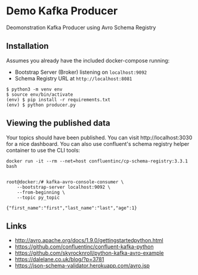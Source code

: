 # Demo Kafka Producer

Deomonstration Kafka Producer using Avro Schema Registry

## Installation

Assumes you already have the included docker-compose running:

* Bootstrap Server (Broker) listening on `localhost:9092`
* Schema Registry URL at `http://localhost:8081`

```
$ python3 -m venv env
$ source env/bin/activate
(env) $ pip install -r requirements.txt
(env) $ python producer.py
```

## Viewing the published data

Your topics should have been published. You can visit http://localhost:3030 for a nice dashboard.  You can also use confluent's schema registry helper container to use the CLI tools:

```
docker run -it --rm --net=host confluentinc/cp-schema-registry:3.3.1 bash


root@docker:/# kafka-avro-console-consumer \
    --bootstrap-server localhost:9092 \
    --from-beginning \
    --topic py_topic

{"first_name":"first","last_name":"last","age":1}
```

## Links

* http://avro.apache.org/docs/1.9.0/gettingstartedpython.html
* https://github.com/confluentinc/confluent-kafka-python
* https://github.com/skyrocknroll/python-kafka-avro-example
* https://dalelane.co.uk/blog/?p=3781
* https://json-schema-validator.herokuapp.com/avro.jsp

